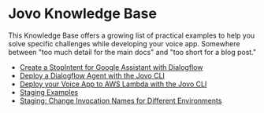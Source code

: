# Jovo Knowledge Base

This Knowledge Base offers a growing list of practical examples to help you solve specific challenges while developing your voice app. Somewhere between "too much detail for the main docs" and "too short for a blog post."

* [Create a StopIntent for Google Assistant with Dialogflow](./stopintent-dialogflow.md './kb/stopintent-dialogflow')
* [Deploy a Dialogflow Agent with the Jovo CLI](./deploy-dialogflow-agent.md './kb/deploy-dialogflow-agent')
* [Deploy your Voice App to AWS Lambda with the Jovo CLI](./deploy-lambda-cli.md './kb/deploy-lambda-cli')
* [Staging Examples](./staging-examples.md './kb/staging-examples')
* [Staging: Change Invocation Names for Different Environments](./staging-invocation-names.md './kb/staging-invocation-names')

<!--[metadata]: {"title": "Jovo Knowledge Base", 
                "description": "Practical examples for voice app development with Jovo",
                "activeSections": ["kb"],
                "expandedSections": "kb",
                "inSections": "kb",
                "breadCrumbs": {"Docs": "docs",
				"Knowledge Base": "docs/kb"
                                },
		"commentsID": "framework/docs/kb",
		"route": "docs/kb"
                }-->
